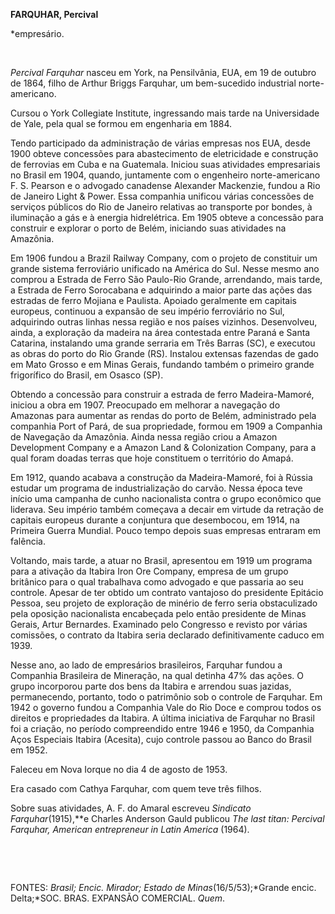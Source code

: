 **FARQUHAR, Percival**

\*empresário.

 

*Percival Farquhar* nasceu em York, na Pensilvânia, EUA, em 19 de
outubro de 1864, filho de Arthur Briggs Farquhar, um bem-sucedido
industrial norte-americano.

Cursou o York Collegiate Institute, ingressando mais tarde na
Universidade de Yale, pela qual se formou em engenharia em 1884.

Tendo participado da administração de várias empresas nos EUA, desde
1900 obteve concessões para abastecimento de eletricidade e construção
de ferrovias em Cuba e na Guatemala. Iniciou suas atividades
empresariais no Brasil em 1904, quando, juntamente com o engenheiro
norte-americano F. S. Pearson e o advogado canadense Alexander
Mackenzie, fundou a Rio de Janeiro Light & Power. Essa companhia
unificou várias concessões de serviços públicos do Rio de Janeiro
relativas ao transporte por bondes, à iluminação a gás e à energia
hidrelétrica. Em 1905 obteve a concessão para construir e explorar o
porto de Belém, iniciando suas atividades na Amazônia.

Em 1906 fundou a Brazil Railway Company, com o projeto de constituir um
grande sistema ferroviário unificado na América do Sul. Nesse mesmo ano
comprou a Estrada de Ferro São Paulo-Rio Grande, arrendando, mais tarde,
a Estrada de Ferro Sorocabana e adquirindo a maior parte das ações das
estradas de ferro Mojiana e Paulista. Apoiado geralmente em capitais
europeus, continuou a expansão de seu império ferroviário no Sul,
adquirindo outras linhas nessa região e nos países vizinhos.
Desenvolveu, ainda, a exploração da madeira na área contestada entre
Paraná e Santa Catarina, instalando uma grande serraria em Três Barras
(SC), e executou as obras do porto do Rio Grande (RS). Instalou extensas
fazendas de gado em Mato Grosso e em Minas Gerais, fundando também o
primeiro grande frigorífico do Brasil, em Osasco (SP).

Obtendo a concessão para construir a estrada de ferro Madeira-Mamoré,
iniciou a obra em 1907. Preocupado em melhorar a navegação do Amazonas
para aumentar as rendas do porto de Belém, administrado pela companhia
Port of Pará, de sua propriedade, formou em 1909 a Companhia de
Navegação da Amazônia. Ainda nessa região criou a Amazon Development
Company e a Amazon Land & Colonization Company, para a qual foram doadas
terras que hoje constituem o território do Amapá.

Em 1912, quando acabava a construção da Madeira-Mamoré, foi à Rússia
estudar um programa de industrialização do carvão. Nessa época teve
início uma campanha de cunho nacionalista contra o grupo econômico que
liderava. Seu império também começava a decair em virtude da retração de
capitais europeus durante a conjuntura que desembocou, em 1914, na
Primeira Guerra Mundial. Pouco tempo depois suas empresas entraram em
falência.

Voltando, mais tarde, a atuar no Brasil, apresentou em 1919 um programa
para a ativação da Itabira Iron Ore Company, empresa de um grupo
britânico para o qual trabalhava como advogado e que passaria ao seu
controle. Apesar de ter obtido um contrato vantajoso do presidente
Epitácio Pessoa, seu projeto de exploração de minério de ferro seria
obstaculizado pela oposição nacionalista encabeçada pelo então
presidente de Minas Gerais, Artur Bernardes. Examinado pelo Congresso e
revisto por várias comissões, o contrato da Itabira seria declarado
definitivamente caduco em 1939.

Nesse ano, ao lado de empresários brasileiros, Farquhar fundou a
Companhia Brasileira de Mineração, na qual detinha 47% das ações. O
grupo incorporou parte dos bens da Itabira e arrendou suas jazidas,
permanecendo, portanto, todo o patrimônio sob o controle de Farquhar. Em
1942 o governo fundou a Companhia Vale do Rio Doce e comprou todos os
direitos e propriedades da Itabira. A última iniciativa de Farquhar no
Brasil foi a criação, no período compreendido entre 1946 e 1950, da
Companhia Aços Especiais Itabira (Acesita), cujo controle passou ao
Banco do Brasil em 1952.

Faleceu em Nova Iorque no dia 4 de agosto de 1953.

Era casado com Cathya Farquhar, com quem teve três filhos.

Sobre suas atividades, A. F. do Amaral escreveu *Sindicato
Farquhar*(1915),**e Charles Anderson Gauld publicou *The last titan:
Percival Farquhar, American entrepreneur in Latin America* (1964).

 

 

FONTES: *Brasil; Encic. Mirador; Estado de Minas*(16/5/53);*Grande
encic. Delta;*SOC. BRAS. EXPANSÃO COMERCIAL. *Quem*.

 
